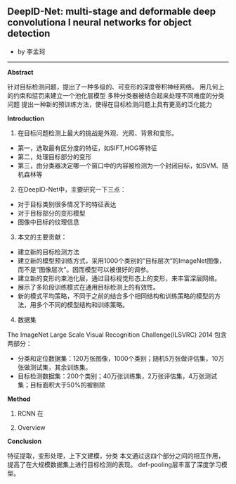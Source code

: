 ## DeepID-Net: multi-stage and deformable deep convolutiona l neural networks for object detection ##

- by 李孟珂

---
**Abstract**

针对目标检测问题，提出了一种多级的、可变形的深度卷积神经网络。
用几何上的约束和惩罚来建立一个池化层模型
多种分类器被结合起来处理不同难度的分类问题
提出一种新的预训练方法，使得在目标检测问题上具有更高的泛化能力

**Introduction**

1. 在目标问题检测上最大的挑战是外观、光照、背景和变形。

- 第一，选取最有区分度的特征，如SIFT,HOG等特征
- 第二，处理目标部分的变形
- 第三，由分类器决定哪一个窗口中的内容被检测为一个封闭目标，如SVM、随机森林等
2. 在DeepID-Net中，主要研究一下三点：

- 对于目标类别很多情况下的特征表达
- 对于目标部分的变形模型
- 图像中目标的纹理信息

3. 本文的主要贡献：

- 建立新的目标检测方法
- 建立新的模型预训练方式，采用1000个类别的“目标层次”的ImageNet图像，而不是“图像层次”。因而模型可以被很好的调参。
- 建立新的变形约束池化层，通过目标视觉形态上的变形，来丰富深层网络。
- 展示了多阶段训练模式在通用目标检测上的有效性。
- 新的模式平均策略，不同于之前的结合多个相同结构和训练策略的模型的方法，用多个不同的模型结构和训练策略。

4. 数据集

The ImageNet Large Scale Visual Recognition Challenge(ILSVRC) 2014
包含两部分：

- 分类和定位数据集：120万张图像，1000个类别；随机5万张做评估集，10万张做测试集，其余训练集。
- 目标检测数据集：200个类别；40万张训练集，2万张评估集，4万张测试集；目标面积大于50%的被剔除

**Method**

1. RCNN
在

2. Overview



**Conclusion**

特征提取，变形处理，上下文建模，分类
本文通过这四个部分之间的相互作用，提高了在大规模数据集上进行目标检测的表现。
def-pooling层丰富了深度学习模型。

 



